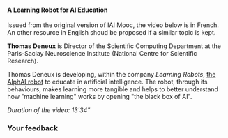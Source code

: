 #### A Learning Robot for AI Education

Issued from the original version of IAI Mooc, the video below is in French. An other resource in English shoud be proposed if a similar topic is kept.  

**Thomas Deneux** is Director of the Scientific Computing Department at the Paris-Saclay Neuroscience Institute (National Centre for Scientific Research).

Thomas Deneux is developing, within the company _Learning Robots_, [the AlphAI robot](https://learningrobots.co/alphai.php) to educate in artificial intelligence. The robot, through its behaviours, makes learning more tangible and helps to better understand how "machine learning" works by opening "the black box of AI".

_Duration of the video: 13'34"_

### Your feedback